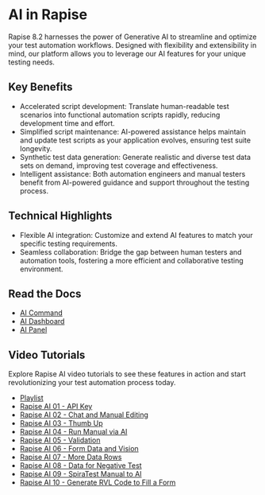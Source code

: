 # AI in Rapise

<div class="ai-watermark">
</div>

Rapise 8.2 harnesses the power of Generative AI to streamline and optimize your test automation workflows. Designed with flexibility and extensibility in mind, our platform allows you to leverage our AI features for your unique testing needs.

## Key Benefits

- Accelerated script development: Translate human-readable test scenarios into functional automation scripts rapidly, reducing development time and effort.
- Simplified script maintenance: AI-powered assistance helps maintain and update test scripts as your application evolves, ensuring test suite longevity.
- Synthetic test data generation: Generate realistic and diverse test data sets on demand, improving test coverage and effectiveness.
- Intelligent assistance: Both automation engineers and manual testers benefit from AI-powered guidance and support throughout the testing process.

## Technical Highlights

- Flexible AI integration: Customize and extend AI features to match your specific testing requirements.
- Seamless collaboration: Bridge the gap between human testers and automation tools, fostering a more efficient and collaborative testing environment.

## Read the Docs

- [AI Command](../RVL/AI.md)
- [AI Dashboard](../Guide/ai_dashboard.md#ai-dashboard)
- [AI Panel](../Guide/ai_dashboard.md#ai-panel)

## Video Tutorials

Explore Rapise AI video tutorials to see these features in action and start revolutionizing your test automation process today.

- [Playlist](https://www.youtube.com/playlist?list=PL1GncVUgF5nsm6OxusGnzY8iBE-nEp36C)
- [Rapise AI 01 - API Key](https://youtu.be/ztMQsWBDfAg)
- [Rapise AI 02 - Chat and Manual Editing](https://youtu.be/iUZ24aKJ-FQ)
- [Rapise AI 03 - Thumb Up](https://youtu.be/-yCvrWcI_KM)
- [Rapise AI 04 - Run Manual via AI](https://youtu.be/xf6ZlXE-Br8)
- [Rapise AI 05 - Validation](https://youtu.be/XC6EzAGX81k)
- [Rapise AI 06 - Form Data and Vision](https://youtu.be/8N_JSfyTpC4)
- [Rapise AI 07 - More Data Rows](https://youtu.be/00yfYC4myMo)
- [Rapise AI 08 - Data for Negative Test](https://youtu.be/GbyeZAdSg4c)
- [Rapise AI 09 - SpiraTest Manual to AI](https://youtu.be/ZXm8v6uQCoE)
- [Rapise AI 10 - Generate RVL Code to Fill a Form](https://youtu.be/FF3aS8418Bc)
